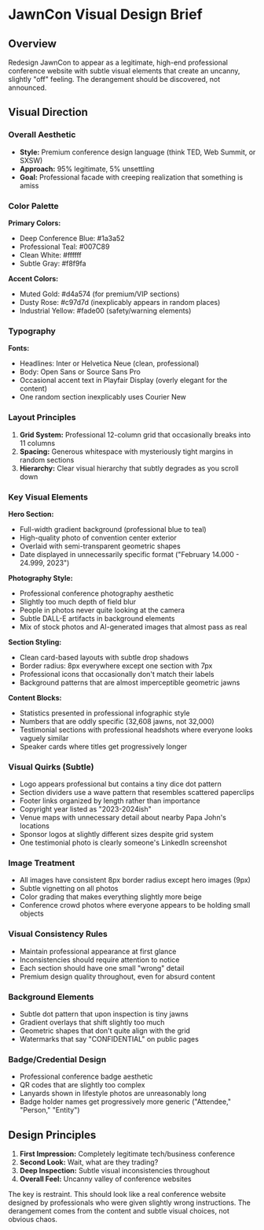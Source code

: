 # JawnCon Visual Design Brief

## Overview

Redesign JawnCon to appear as a legitimate, high-end professional conference website with subtle visual elements that create an uncanny, slightly "off" feeling. The derangement should be discovered, not announced.

## Visual Direction

### Overall Aesthetic

- **Style:** Premium conference design language (think TED, Web Summit, or SXSW)
- **Approach:** 95% legitimate, 5% unsettling
- **Goal:** Professional facade with creeping realization that something is amiss

### Color Palette

**Primary Colors:**

- Deep Conference Blue: #1a3a52
- Professional Teal: #007C89
- Clean White: #ffffff
- Subtle Gray: #f8f9fa

**Accent Colors:**

- Muted Gold: #d4a574 (for premium/VIP sections)
- Dusty Rose: #c97d7d (inexplicably appears in random places)
- Industrial Yellow: #fade00 (safety/warning elements)

### Typography

**Fonts:**

- Headlines: Inter or Helvetica Neue (clean, professional)
- Body: Open Sans or Source Sans Pro
- Occasional accent text in Playfair Display (overly elegant for the content)
- One random section inexplicably uses Courier New

### Layout Principles

1. **Grid System:** Professional 12-column grid that occasionally breaks into 11 columns
2. **Spacing:** Generous whitespace with mysteriously tight margins in random sections
3. **Hierarchy:** Clear visual hierarchy that subtly degrades as you scroll down

### Key Visual Elements

**Hero Section:**

- Full-width gradient background (professional blue to teal)
- High-quality photo of convention center exterior
- Overlaid with semi-transparent geometric shapes
- Date displayed in unnecessarily specific format ("February 14.000 - 24.999, 2023")

**Photography Style:**

- Professional conference photography aesthetic
- Slightly too much depth of field blur
- People in photos never quite looking at the camera
- Subtle DALL-E artifacts in background elements
- Mix of stock photos and AI-generated images that almost pass as real

**Section Styling:**

- Clean card-based layouts with subtle drop shadows
- Border radius: 8px everywhere except one section with 7px
- Professional icons that occasionally don't match their labels
- Background patterns that are almost imperceptible geometric jawns

**Content Blocks:**

- Statistics presented in professional infographic style
- Numbers that are oddly specific (32,608 jawns, not 32,000)
- Testimonial sections with professional headshots where everyone looks vaguely similar
- Speaker cards where titles get progressively longer

### Visual Quirks (Subtle)

- Logo appears professional but contains a tiny dice dot pattern
- Section dividers use a wave pattern that resembles scattered paperclips
- Footer links organized by length rather than importance
- Copyright year listed as "2023-2024ish"
- Venue maps with unnecessary detail about nearby Papa John's locations
- Sponsor logos at slightly different sizes despite grid system
- One testimonial photo is clearly someone's LinkedIn screenshot

### Image Treatment

- All images have consistent 8px border radius except hero images (9px)
- Subtle vignetting on all photos
- Color grading that makes everything slightly more beige
- Conference crowd photos where everyone appears to be holding small objects

### Visual Consistency Rules

- Maintain professional appearance at first glance
- Inconsistencies should require attention to notice
- Each section should have one small "wrong" detail
- Premium design quality throughout, even for absurd content

### Background Elements

- Subtle dot pattern that upon inspection is tiny jawns
- Gradient overlays that shift slightly too much
- Geometric shapes that don't quite align with the grid
- Watermarks that say "CONFIDENTIAL" on public pages

### Badge/Credential Design

- Professional conference badge aesthetic
- QR codes that are slightly too complex
- Lanyards shown in lifestyle photos are unreasonably long
- Badge holder names get progressively more generic ("Attendee," "Person," "Entity")

## Design Principles

1. **First Impression:** Completely legitimate tech/business conference
2. **Second Look:** Wait, what are they trading?
3. **Deep Inspection:** Subtle visual inconsistencies throughout
4. **Overall Feel:** Uncanny valley of conference websites

The key is restraint. This should look like a real conference website designed by professionals who were given slightly wrong instructions. The derangement comes from the content and subtle visual choices, not obvious chaos.
